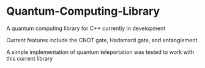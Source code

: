 # Quantum-Computing-Library
A quantum computing library for C++ currently in development

Current features include the CNOT gate, Hadamard gate, and entanglement.

A simple implementation of quantum teleportation was tested to work with this current library
